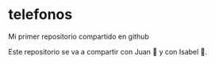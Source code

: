 # telefonos
Mi primer repositorio compartido en github

Este repositorio se va a compartir con Juan :pizza: y con Isabel :dancer:.
